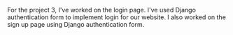 For the project 3, I've worked on the login page. I've used Django authentication form to implement login for our website.
I also worked on the sign up page using Django authentication form.
